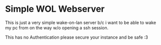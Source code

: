 # Simple WOL Webserver
This is just a very simple wake-on-lan server b/c i want to be able
to wake my pc from on the way w/o opening a ssh session.

This has no Authentication please secure your instance and be safe :3